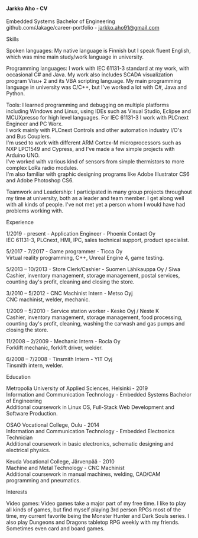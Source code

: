 #### Jarkko Aho - CV  
Embedded Systems Bachelor of Engineering  
github.com/Jakage/career-portfolio - jarkko.aho91@gmail.com  
  
Skills  
  
Spoken languages: My native language is Finnish but I speak fluent English, which was mine main study/work language in university.  
  
Programming languages: I work with IEC 61131-3 standard at my work, with occasional C# and Java. My work also includes SCADA visualization program Visu+ 2 and its VBA scripting language.
My main programming language in university was C/C++, but I've worked a lot with C#, Java and Python.   
  
Tools: I learned programming and debugging on multiple platforms including Windows and Linux, using IDEs such as Visual Studio, Eclipse and MCUXpresso for high level languages. For IEC 61131-3 I work with PLCnext Engineer and PC Worx.  
I work mainly with PLCnext Controls and other automation industry I/O's and Bus Couplers.  
I'm used to work with different ARM Cortex-M microprocessors such as NXP LPC1549 and Cypress, and I've made a few simple projects with Arduino UNO.  
I've worked with various kind of sensors from simple thermistors to more complex LoRa radio modules.  
I'm also familiar with graphic designing programs like Adobe Illustrator CS6 and Adobe Photoshop CS6.  
  
Teamwork and Leadership: I participated in many group projects throughout my time at university, both as a leader and team member. I get along well with all kinds of people. I've not met yet a person whom I would have had problems working with.  
    
    
Experience  

1/2019 - present - Application Engineer - Phoenix Contact Oy  
IEC 61131-3, PLCnext, HMI, IPC, sales technical support, product specialist.  
  
5/2017 - 7/2017 - Game programmer - Ticca Oy  
Virtual reality programming, C++, Unreal Engine 4, game testing.  
  
5/2013 – 10/2013 - Store Clerk/Cashier - Suomen Lähikauppa Oy / Siwa  
Cashier, inventory management, storage management, postal services, counting day's profit, cleaning and closing the store.  
  
3/2010 – 5/2012 - CNC Machinist Intern - Metso Oyj  
CNC machinist, welder, mechanic.  
  
1/2009 – 5/2010 - Service station worker - Kesko Oyj / Neste K  
Cashier, inventory management, storage management, food processing, counting day's profit, cleaning, washing the carwash and gas pumps and closing the store.  
  
11/2008 – 2/2009 - Mechanic Intern - Rocla Oy  
Forklift mechanic, forklift driver, welder.  
  
6/2008 – 7/2008 - Tinsmith Intern - YIT Oyj  
Tinsmith intern, welder.  
  
Education  
  
Metropolia University of Applied Sciences, Helsinki - 2019  
Information and Communication Technology - Embedded Systems Bachelor of Engineering  
Additional coursework in Linux OS, Full-Stack Web Development and Software Production.  
  
OSAO Vocational College, Oulu - 2014  
Information and Communication Technology - Embedded Electronics Technician  
Additional coursework in basic electronics, schematic designing and electrical physics.  
  
Keuda Vocational College, Järvenpää - 2010  
Machine and Metal Technology - CNC Machinist  
Additional coursework in manual machines, welding, CAD/CAM programming and pneumatics.  
  
Interests  
  
Video games: Video games take a major part of my free time. I like to play all kinds of games, but find myself playing 3rd person RPGs most of the time, my current favorite being the Monster Hunter and Dark Souls series. I also play Dungeons and Dragons tabletop RPG weekly with my friends. Sometimes even card and board games.  




